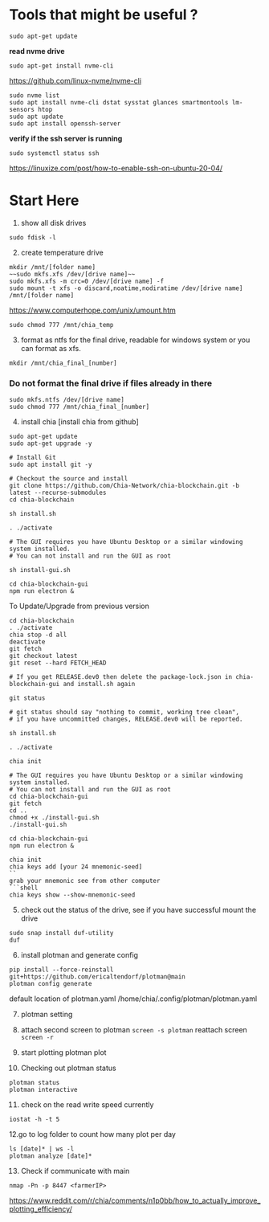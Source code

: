# Tools that might be useful ?

```shell 
sudo apt-get update
```
__read nvme drive__
```shell 
sudo apt-get install nvme-cli
```

https://github.com/linux-nvme/nvme-cli

```shell 
sudo nvme list
sudo apt install nvme-cli dstat sysstat glances smartmontools lm-sensors htop
sudo apt update
sudo apt install openssh-server
```
__verify if the ssh server is running__
```shell 
sudo systemctl status ssh
```

https://linuxize.com/post/how-to-enable-ssh-on-ubuntu-20-04/

<!-------------------	Start here	------------------->
# Start Here

1. show all disk drives
```shell 
sudo fdisk -l
```


2. create temperature drive
```shell 
mkdir /mnt/[folder name]
~~sudo mkfs.xfs /dev/[drive name]~~
sudo mkfs.xfs -m crc=0 /dev/[drive name] -f
sudo mount -t xfs -o discard,noatime,nodiratime /dev/[drive name] /mnt/[folder name]
```

https://www.computerhope.com/unix/umount.htm

```shell 
sudo chmod 777 /mnt/chia_temp
```

3. format as ntfs for the final drive, readable for windows system or you can format as xfs.
```shell 
mkdir /mnt/chia_final_[number]
```

### Do not format the final drive if files already in there
```shell 
sudo mkfs.ntfs /dev/[drive name]
sudo chmod 777 /mnt/chia_final_[number]
```

4. install chia
[install chia from github]
```shell
sudo apt-get update
sudo apt-get upgrade -y

# Install Git
sudo apt install git -y

# Checkout the source and install
git clone https://github.com/Chia-Network/chia-blockchain.git -b latest --recurse-submodules
cd chia-blockchain

sh install.sh

. ./activate

# The GUI requires you have Ubuntu Desktop or a similar windowing system installed.
# You can not install and run the GUI as root

sh install-gui.sh

cd chia-blockchain-gui
npm run electron &
```
To Update/Upgrade from previous version

```shell
cd chia-blockchain
. ./activate
chia stop -d all
deactivate
git fetch
git checkout latest
git reset --hard FETCH_HEAD

# If you get RELEASE.dev0 then delete the package-lock.json in chia-blockchain-gui and install.sh again

git status

# git status should say "nothing to commit, working tree clean", 
# if you have uncommitted changes, RELEASE.dev0 will be reported.

sh install.sh

. ./activate

chia init

# The GUI requires you have Ubuntu Desktop or a similar windowing system installed.
# You can not install and run the GUI as root
cd chia-blockchain-gui
git fetch
cd ..
chmod +x ./install-gui.sh
./install-gui.sh

cd chia-blockchain-gui
npm run electron &
```

```shell 
chia init
chia keys add [your 24 mnemonic-seed]
``
grab your mnemonic see from other computer
```shell 
chia keys show --show-mnemonic-seed
```

5. check out the status of the drive, see if you have successful mount the drive
```shell 
sudo snap install duf-utility
duf
```


6. install plotman and generate config
```shell
pip install --force-reinstall git+https://github.com/ericaltendorf/plotman@main
plotman config generate
```

default location of plotman.yaml
/home/chia/.config/plotman/plotman.yaml

7. plotman setting

8. attach second screen to plotman
`screen -s plotman`
reattach screen
`screen -r`

9. start plotting
plotman plot

10. Checking out plotman status
```shell
plotman status
plotman interactive
```

11. check on the read write speed currently
```shell
iostat -h -t 5
```

12.go to log folder to count how many plot per day
```shell
ls [date]* | ws -l
plotman analyze [date]*
```

13. Check if communicate with main
```shell
nmap -Pn -p 8447 <farmerIP>
```

https://www.reddit.com/r/chia/comments/n1p0bb/how_to_actually_improve_plotting_efficiency/

